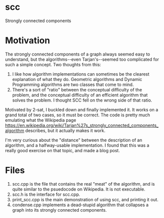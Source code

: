 # scc
Strongly connected components

# Motivation
The strongly connected components of a graph always seemed easy to understand, but the algorithms--even Tarjan's--seemed too complicated for such a simple concept.
Two thoughts from this:
1. I like how algorithm implementations can sometimes be the clearest explanation of what they do. Geometric algorithms and Dynamic Programming algorithms are two classes that come to mind.
2. There's a sort of "ratio" between the conceptual difficulty of the problem, and the conceptual difficulty of an efficient algorithm that solves the problem. I thought SCC fell on the wrong side of that ratio.

Motivated by 2-sat, I buckled down and finally implemented it. It works on a grand total of two cases, so it must be correct.
The code is pretty much emulating what the Wikipedia page <https://en.wikipedia.org/wiki/Tarjan%27s_strongly_connected_components_algorithm> describes, but it actually makes it work.

I'm very curious about the "distance" between the description of an algorithm, and a halfway-usable implementation. I found that this was a really good exercise on that topic, and made a blog post.

# Files
1. scc.cpp is the file that contains the real "meat" of the algorithm, and is quite similar to the psuedocode on Wikipedia. It is not executable.
2. scc.h is the interface for scc.cpp.
3. print\_scc.cpp is the main demonstration of using scc, and printing it out.
4. condense.cpp implements a dead-stupid algorithm that collapses a graph into its strongly connected components.
